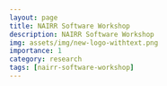 ```yaml
---
layout: page
title: NAIRR Software Workshop
description: NAIRR Software Workshop
img: assets/img/new-logo-withtext.png
importance: 1
category: research
tags: [nairr-software-workshop]
---
```

